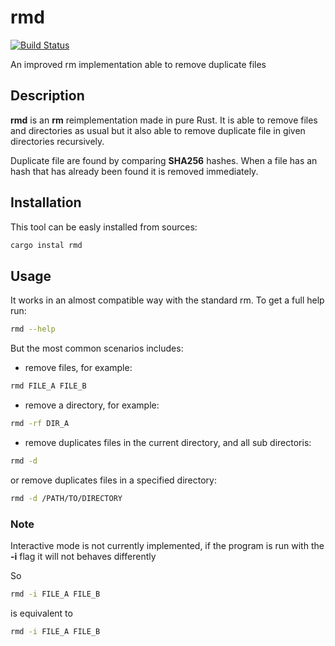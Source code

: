 # rmd

[![Build Status](https://travis-ci.com/FilippoRanza/rmd.svg?branch=master)](https://travis-ci.com/FilippoRanza/rmd)

An improved rm implementation able to remove duplicate files

## Description 
**rmd** is an **rm** reimplementation made in pure Rust. It
is able to remove files and directories as usual but 
it also able to remove duplicate file in given directories recursively. 

Duplicate file are found by comparing **SHA256** hashes. 
When a file has an hash that has already been found it is removed immediately.

## Installation

This tool can be easly installed from sources:
```bash
cargo instal rmd
```


## Usage 
It works in an almost compatible way with the standard rm. To get a full help run:

```bash
rmd --help
```

But the most common scenarios includes:

- remove files, for example:
```bash
rmd FILE_A FILE_B 
```

- remove a directory, for example:
```bash
rmd -rf DIR_A
```

- remove duplicates files in the current directory, and all sub directoris:
```bash
rmd -d
```
or remove duplicates files in a specified directory:
```bash
rmd -d /PATH/TO/DIRECTORY
```
### Note
Interactive mode is not currently implemented, if the program is run 
with the **-i** flag it will not behaves differently

So 
```bash
rmd -i FILE_A FILE_B
```

is equivalent to
```bash
rmd -i FILE_A FILE_B
```




